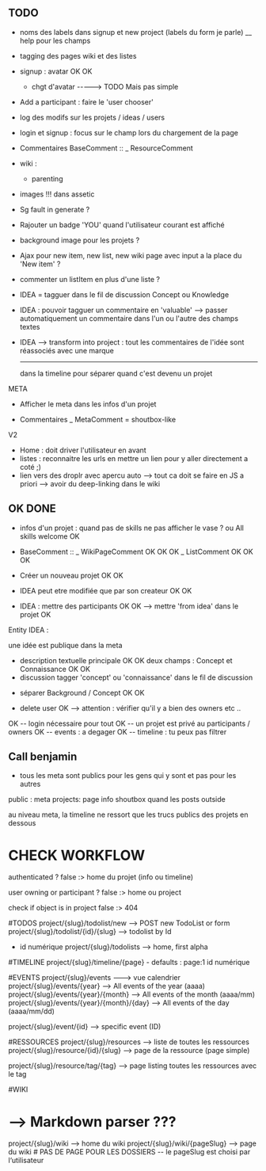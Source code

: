 ## TODO ##

 * noms des labels dans signup et new project (labels du form je parle)
    __ help pour les champs

 * tagging des pages wiki et des listes

 * signup : avatar OK OK
    + chgt d'avatar -----> TODO Mais pas simple

 * Add a participant : faire le 'user chooser'

 * log des modifs sur les projets / ideas / users

 * login et signup : focus sur le champ lors du chargement de la page

 * Commentaires
 BaseComment ::
   \_ ResourceComment

 * wiki : 
   - parenting

 * images !!! dans assetic
  + Sg fault in generate ?

 * Rajouter un badge 'YOU' quand l'utilisateur courant est affiché

 * background image pour les projets ?

 * Ajax pour new item, new list, new wiki page avec input a la place du 'New item' ?

 * commenter un listItem en plus d'une liste ?
 
 * IDEA = tagguer dans le fil de discussion Concept ou Knowledge
 * IDEA : pouvoir tagguer un commentaire en 'valuable'
   --> passer automatiquement un commentaire dans l'un ou l'autre des champs textes
 * IDEA
   --> transform into project : tout les commentaires de l'idée sont réassociés avec une marque <hr> dans la timeline pour séparer quand c'est devenu un projet

META

 * Afficher le meta dans les infos d'un projet

 * Commentaires
   \_ MetaComment = shoutbox-like

V2 

 * Home : doit driver l'utilisateur en avant
 * listes : reconnaitre les urls en mettre un lien pour y aller directement a coté ;)
 * lien vers des droplr avec apercu auto
    --> tout ca doit se faire en JS a priori
    --> avoir du deep-linking dans le wiki

## OK DONE

 * infos d'un projet : quand pas de skills ne pas afficher le vase ? ou All skills welcome OK

 * BaseComment ::
   \_ WikiPageComment OK OK OK
   \_ ListComment OK OK OK

 * Créer un nouveau projet OK OK

 * IDEA peut etre modifiée que par son createur OK OK
 * IDEA : mettre des participants OK OK
  --> mettre 'from idea' dans le projet OK

  Entity IDEA :

  une idée est publique dans la meta
   - description textuelle principale OK OK
    deux champs : Concept et Connaissance OK OK
   - discussion
    tagger 'concept' ou 'connaissance' dans le fil de discussion

 * séparer Background / Concept OK OK

 * delete user OK
--> attention : vérifier qu'il y a bien des owners etc ..


OK -- login nécessaire pour tout
OK -- un projet est privé au participants / owners
OK -- events : a degager
OK -- timeline : tu peux pas filtrer

## Call benjamin

 - tous les meta sont publics pour les gens qui y sont et pas pour les autres

 public :
  meta
  projects: page info
            shoutbox quand les posts outside

au niveau meta, la timeline ne ressort que les trucs publics des projets en dessous


# CHECK WORKFLOW
 authenticated ?
  false :> home du projet (info ou timeline)

 user owning or participant ?
  false :> home ou project

 check if object is in project
  false :> 404

#TODOS
project/{slug}/todolist/new --> POST new TodoList or form
project/{slug}/todolist/{id}/{slug} --> todolist by Id
   -  id numérique
project/{slug}/todolists --> home, first alpha

#TIMELINE
project/{slug}/timeline/{page}
     - defaults : page:1 id numérique

#EVENTS
project/{slug}/events  ---> vue calendrier
project/{slug}/events/{year}    --> All events of the year (aaaa)
project/{slug}/events/{year}/{month}    --> All events of the month (aaaa/mm)
project/{slug}/events/{year}/{month}/{day}    --> All events of the day (aaaa/mm/dd)

project/{slug}/event/{id} --> specific event (ID)

#RESSOURCES
project/{slug}/resources --> liste de toutes les ressources
project/{slug}/resource/{id}/{slug} --> page de la ressource (page simple)

project/{slug}/resource/tag/{tag} --> page listing toutes les ressources avec le tag
 

#WIKI
# --> Markdown parser ???
project/{slug}/wiki --> home du wiki
project/{slug}/wiki/{pageSlug} --> page du wiki  # PAS DE PAGE POUR LES DOSSIERS
   -- le pageSlug est choisi par l‘utilisateur
